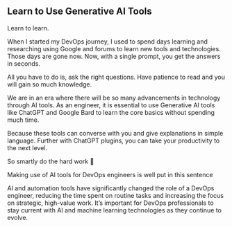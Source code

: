 ## Learn to Use Generative AI Tools

Learn to learn.

When I started my DevOps journey, I used to spend days learning and researching using Google and forums to learn new tools and technologies. Those days are gone now. Now, with a single prompt, you get the answers in seconds.

All you have to do is, ask the right questions. Have patience to read and you will gain so much knowledge.

We are in an era where there will be so many advancements in technology through AI tools. As an engineer, it is essential to use Generative AI tools like ChatGPT and Google Bard to learn the core basics without spending much time.

Because these tools can converse with you and give explanations in simple language. Further with ChatGPT plugins, you can take your productivity to the next level.

So smartly do the hard work 🙂

Making use of AI tools for DevOps engineers is well put in this sentence

AI and automation tools have significantly changed the role of a DevOps engineer, reducing the time spent on routine tasks and increasing the focus on strategic, high-value work. It’s important for DevOps professionals to stay current with AI and machine learning technologies as they continue to evolve.
